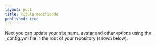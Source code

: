 ```yaml
---
layout: post
title: Titulo modificado
published: true
---
```


Next you can update your site name, avatar and other options using the _config.yml file in the root of your repository (shown below).


